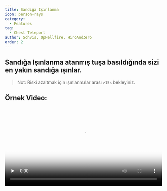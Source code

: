 ```yaml
---
title: Sandığa Işınlanma
icon: person-rays
category:
  - Features
tag:
  - Chest Teleport
author: Schvis, OpHellfire, HiroAndZero
order: 2
---
```


## Sandığa Işınlanma atanmış tuşa basıldığında sizi en yakın sandığa ışınlar.

> Not: Riski azaltmak için ışınlanmalar arası `>15s` bekleyiniz.

## Örnek Video:

<video controls preload="none" width="100%" poster="https://nextcloud.atruicardona.xyz/s/i4b27NoW8i4mNxn/preview"><source src="https://nextcloud.atruicardona.xyz/s/i4b27NoW8i4mNxn/download" type="video/mp4"></video>
